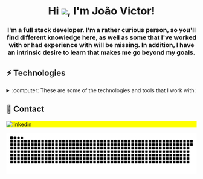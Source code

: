 <!---
joaovictor-sm/joaovictor-sm is a ✨ special ✨ repository because its `README.md` (this file) appears on your GitHub profile.
You can click the Preview link to take a look at your changes.
--->

<!----
<p align="left"> <img src="https://komarev.com/ghpvc/?username=joao-victor-sm&color=yellow" alt="Profile views" /> </p>
---->



<h1 align="center">Hi <img src="https://raw.githubusercontent.com/kaueMarques/kaueMarques/master/hi.gif" height="30px">, I'm João Victor!</h1>

<h3 align="center">I'm a full stack developer. I'm a rather curious person, so you'll find different knowledge here, as well as some that I've worked with or had experience with will be missing. In addition, I have an intrinsic desire to learn that makes me go beyond my goals.</h3>


## ⚡ Technologies
<details>
  <summary>:computer: These are some of the technologies and tools that I work with:</summary>
<hr>
  <p align="center">
   <img src="https://img.shields.io/badge/ReactJS-7cc5d9?style=for-the-badge&logo=react&logoColor=4FC08D" alt="React"/>&nbsp;
   <img src="https://img.shields.io/badge/JavaScript-f0db4f?style=for-the-badge&logo=javascript&logoColor=white" alt="JS" />&nbsp;
   <img src="https://img.shields.io/badge/NodeJS-43853D?style=for-the-badge&logo=Node.js&logoColor=white" alt="NodeJS"/>&nbsp;
   <img src="https://img.shields.io/badge/TypeScript-007acc?style=for-the-badge&logo=typescript&logoColor=white" alt="TS" />&nbsp;
   <img src="https://img.shields.io/badge/Python-f6db73?style=for-the-badge&logo=python&logoColor=white" alt="Python" />&nbsp;
   <img src="https://img.shields.io/badge/Django-092e20?style=for-the-badge&logo=django&logoColor=white" alt="Django" />&nbsp;
   <img src="https://img.shields.io/badge/NestJS-ff0000?style=for-the-badge&logo=nestjs&logoColor=white" alt="Nest" />&nbsp;   
   <img src="https://img.shields.io/badge/HTML5-e34c26?style=for-the-badge&logo=html5&logoColor=white" alt="HTML" />&nbsp;   
   <img src="https://img.shields.io/badge/CSS-1976d2?style=for-the-badge&logo=css3&logoColor=white" alt="CSS" />&nbsp;   
   <img src="https://img.shields.io/badge/Sass-cc6699?style=for-the-badge&logo=sass&logoColor=white" alt="Sass" />&nbsp;
   <img src="https://img.shields.io/badge/Bootstrap-59287a?style=for-the-badge&logo=bootstrap&logoColor=white" alt="Bootstrap" />&nbsp;
   <img src="https://img.shields.io/badge/-MySQL-4479A1?style=for-the-badge&logo=mysql&logoColor=white" alt="MySQL" />&nbsp;
   <img src="https://img.shields.io/badge/-Git-black?style=for-the-badge&logo=git&logoColor=white" alt="Git" />&nbsp;
   <img src="https://img.shields.io/badge/GitHub-181717?style=for-the-badge&logo=github&logoColor=white" alt="GitHub" />&nbsp;
   <img src="https://img.shields.io/badge/VSCode-007ACC?style=for-the-badge&logo=visual-studio-code&logoColor=white" alt="VSCode" />&nbsp;
  </p>
 <hr>
</details>
 
## 🔗 Contact

<p align="left" style="background:yellow">
 <a href="https://www.linkedin.com/in/joao-victor-sm" target="_blank">
   <img align="center" src="https://img.shields.io/badge/-JoaoVictor-0077b5?style=flat&logo=linkedin" alt="linkedin"/>
 </a>

 <p align="center">
  <img align="center" src="https://github.com/GersonDantas/img/blob/main/github-contribution-grid-snake.svg" alt="Snake animation" />
</p>
 

<!--
- 🔭 Web
- 📫 dbase913@gmail.com
-->

<!--
links usados para este Readme.md

Github Profile Trophy
https://github.com/ryo-ma/github-profile-trophy

Welcome! Badges 4 README.md Profile
https://github.com/alexandresanlim/Badges4-README.md-Profile

GitHub Readme Stats
https://github.com/anuraghazra/github-readme-stats

emoji-cheat-sheet
https://github.com/ikatyang/emoji-cheat-sheet/blob/master/README.md

shields.io
https://shields.io/

Como fazer um bom README
https://blog.rocketseat.com.br/como-fazer-um-bom-readme/

Como fazer o card do stackoverflow
https://github.com/omidnikrah/github-readme-stackoverflow
-->

